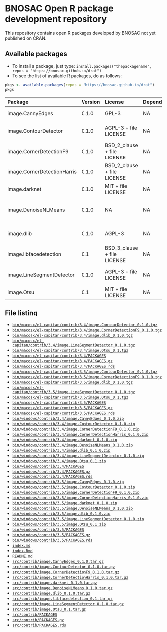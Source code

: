 # BNOSAC Open R package development repository

This repository contains open R packages developed by BNOSAC not yet published on CRAN.

## Available packages

- To install a package, just type: `install.packages("thepackagename", repos = "https://bnosac.github.io/drat")`
- To see the list of available R packages, do as follows:


```r
pkgs <- available.packages(repos = "https://bnosac.github.io/drat")
pkgs
```


|Package                     |Version |License                     |Depends |Imports                             |Suggests              |
|:---------------------------|:-------|:---------------------------|:-------|:-----------------------------------|:---------------------|
|image.CannyEdges            |0.1.0   |GPL-3                       |NA      |Rcpp (>= 0.12.9)                    |pixmap, knitr         |
|image.ContourDetector       |0.1.0   |AGPL-3 + file LICENSE       |NA      |Rcpp (>= 0.12.8), sp                |knitr, pixmap, magick |
|image.CornerDetectionF9     |0.1.0   |BSD_2_clause + file LICENSE |NA      |Rcpp (>= 0.12.8)                    |pixmap, magick, knitr |
|image.CornerDetectionHarris |0.1.0   |BSD_2_clause + file LICENSE |NA      |Rcpp (>= 0.12.8)                    |magick                |
|image.darknet               |0.1.0   |MIT + file LICENSE          |NA      |NA                                  |NA                    |
|image.DenoiseNLMeans        |0.1.0   |NA                          |NA      |Rcpp (>= 0.12.9), magick, grDevices |NA                    |
|image.dlib                  |0.1.0   |AGPL-3                      |NA      |Rcpp (>= 0.12.9), dlib              |magick                |
|image.libfacedetection      |0.1     |BSD_3_clause + file LICENSE |NA      |Rcpp (>= 0.12.8), graphics          |magick                |
|image.LineSegmentDetector   |0.1.0   |AGPL-3 + file LICENSE       |NA      |Rcpp (>= 0.12.8), sp                |knitr, pixmap, magick |
|image.Otsu                  |0.1     |MIT + file LICENSE          |NA      |Rcpp (>= 0.12.8)                    |magick                |

## File listing

- [`bin/macosx/el-capitan/contrib/3.4/image.ContourDetector_0.1.0.tgz`](bin/macosx/el-capitan/contrib/3.4/image.ContourDetector_0.1.0.tgz)
- [`bin/macosx/el-capitan/contrib/3.4/image.CornerDetectionF9_0.1.0.tgz`](bin/macosx/el-capitan/contrib/3.4/image.CornerDetectionF9_0.1.0.tgz)
- [`bin/macosx/el-capitan/contrib/3.4/image.dlib_0.1.0.tgz`](bin/macosx/el-capitan/contrib/3.4/image.dlib_0.1.0.tgz)
- [`bin/macosx/el-capitan/contrib/3.4/image.LineSegmentDetector_0.1.0.tgz`](bin/macosx/el-capitan/contrib/3.4/image.LineSegmentDetector_0.1.0.tgz)
- [`bin/macosx/el-capitan/contrib/3.4/image.Otsu_0.1.tgz`](bin/macosx/el-capitan/contrib/3.4/image.Otsu_0.1.tgz)
- [`bin/macosx/el-capitan/contrib/3.4/PACKAGES`](bin/macosx/el-capitan/contrib/3.4/PACKAGES)
- [`bin/macosx/el-capitan/contrib/3.4/PACKAGES.gz`](bin/macosx/el-capitan/contrib/3.4/PACKAGES.gz)
- [`bin/macosx/el-capitan/contrib/3.4/PACKAGES.rds`](bin/macosx/el-capitan/contrib/3.4/PACKAGES.rds)
- [`bin/macosx/el-capitan/contrib/3.5/image.ContourDetector_0.1.0.tgz`](bin/macosx/el-capitan/contrib/3.5/image.ContourDetector_0.1.0.tgz)
- [`bin/macosx/el-capitan/contrib/3.5/image.CornerDetectionF9_0.1.0.tgz`](bin/macosx/el-capitan/contrib/3.5/image.CornerDetectionF9_0.1.0.tgz)
- [`bin/macosx/el-capitan/contrib/3.5/image.dlib_0.1.0.tgz`](bin/macosx/el-capitan/contrib/3.5/image.dlib_0.1.0.tgz)
- [`bin/macosx/el-capitan/contrib/3.5/image.LineSegmentDetector_0.1.0.tgz`](bin/macosx/el-capitan/contrib/3.5/image.LineSegmentDetector_0.1.0.tgz)
- [`bin/macosx/el-capitan/contrib/3.5/image.Otsu_0.1.tgz`](bin/macosx/el-capitan/contrib/3.5/image.Otsu_0.1.tgz)
- [`bin/macosx/el-capitan/contrib/3.5/PACKAGES`](bin/macosx/el-capitan/contrib/3.5/PACKAGES)
- [`bin/macosx/el-capitan/contrib/3.5/PACKAGES.gz`](bin/macosx/el-capitan/contrib/3.5/PACKAGES.gz)
- [`bin/macosx/el-capitan/contrib/3.5/PACKAGES.rds`](bin/macosx/el-capitan/contrib/3.5/PACKAGES.rds)
- [`bin/windows/contrib/3.4/image.CannyEdges_0.1.0.zip`](bin/windows/contrib/3.4/image.CannyEdges_0.1.0.zip)
- [`bin/windows/contrib/3.4/image.ContourDetector_0.1.0.zip`](bin/windows/contrib/3.4/image.ContourDetector_0.1.0.zip)
- [`bin/windows/contrib/3.4/image.CornerDetectionF9_0.1.0.zip`](bin/windows/contrib/3.4/image.CornerDetectionF9_0.1.0.zip)
- [`bin/windows/contrib/3.4/image.CornerDetectionHarris_0.1.0.zip`](bin/windows/contrib/3.4/image.CornerDetectionHarris_0.1.0.zip)
- [`bin/windows/contrib/3.4/image.darknet_0.1.0.zip`](bin/windows/contrib/3.4/image.darknet_0.1.0.zip)
- [`bin/windows/contrib/3.4/image.DenoiseNLMeans_0.1.0.zip`](bin/windows/contrib/3.4/image.DenoiseNLMeans_0.1.0.zip)
- [`bin/windows/contrib/3.4/image.dlib_0.1.0.zip`](bin/windows/contrib/3.4/image.dlib_0.1.0.zip)
- [`bin/windows/contrib/3.4/image.LineSegmentDetector_0.1.0.zip`](bin/windows/contrib/3.4/image.LineSegmentDetector_0.1.0.zip)
- [`bin/windows/contrib/3.4/image.Otsu_0.1.zip`](bin/windows/contrib/3.4/image.Otsu_0.1.zip)
- [`bin/windows/contrib/3.4/PACKAGES`](bin/windows/contrib/3.4/PACKAGES)
- [`bin/windows/contrib/3.4/PACKAGES.gz`](bin/windows/contrib/3.4/PACKAGES.gz)
- [`bin/windows/contrib/3.4/PACKAGES.rds`](bin/windows/contrib/3.4/PACKAGES.rds)
- [`bin/windows/contrib/3.5/image.CannyEdges_0.1.0.zip`](bin/windows/contrib/3.5/image.CannyEdges_0.1.0.zip)
- [`bin/windows/contrib/3.5/image.ContourDetector_0.1.0.zip`](bin/windows/contrib/3.5/image.ContourDetector_0.1.0.zip)
- [`bin/windows/contrib/3.5/image.CornerDetectionF9_0.1.0.zip`](bin/windows/contrib/3.5/image.CornerDetectionF9_0.1.0.zip)
- [`bin/windows/contrib/3.5/image.CornerDetectionHarris_0.1.0.zip`](bin/windows/contrib/3.5/image.CornerDetectionHarris_0.1.0.zip)
- [`bin/windows/contrib/3.5/image.darknet_0.1.0.zip`](bin/windows/contrib/3.5/image.darknet_0.1.0.zip)
- [`bin/windows/contrib/3.5/image.DenoiseNLMeans_0.1.0.zip`](bin/windows/contrib/3.5/image.DenoiseNLMeans_0.1.0.zip)
- [`bin/windows/contrib/3.5/image.dlib_0.1.0.zip`](bin/windows/contrib/3.5/image.dlib_0.1.0.zip)
- [`bin/windows/contrib/3.5/image.LineSegmentDetector_0.1.0.zip`](bin/windows/contrib/3.5/image.LineSegmentDetector_0.1.0.zip)
- [`bin/windows/contrib/3.5/image.Otsu_0.1.zip`](bin/windows/contrib/3.5/image.Otsu_0.1.zip)
- [`bin/windows/contrib/3.5/PACKAGES`](bin/windows/contrib/3.5/PACKAGES)
- [`bin/windows/contrib/3.5/PACKAGES.gz`](bin/windows/contrib/3.5/PACKAGES.gz)
- [`bin/windows/contrib/3.5/PACKAGES.rds`](bin/windows/contrib/3.5/PACKAGES.rds)
- [`index.md`](index.md)
- [`index.Rmd`](index.Rmd)
- [`README.md`](README.md)
- [`src/contrib/image.CannyEdges_0.1.0.tar.gz`](src/contrib/image.CannyEdges_0.1.0.tar.gz)
- [`src/contrib/image.ContourDetector_0.1.0.tar.gz`](src/contrib/image.ContourDetector_0.1.0.tar.gz)
- [`src/contrib/image.CornerDetectionF9_0.1.0.tar.gz`](src/contrib/image.CornerDetectionF9_0.1.0.tar.gz)
- [`src/contrib/image.CornerDetectionHarris_0.1.0.tar.gz`](src/contrib/image.CornerDetectionHarris_0.1.0.tar.gz)
- [`src/contrib/image.darknet_0.1.0.tar.gz`](src/contrib/image.darknet_0.1.0.tar.gz)
- [`src/contrib/image.DenoiseNLMeans_0.1.0.tar.gz`](src/contrib/image.DenoiseNLMeans_0.1.0.tar.gz)
- [`src/contrib/image.dlib_0.1.0.tar.gz`](src/contrib/image.dlib_0.1.0.tar.gz)
- [`src/contrib/image.libfacedetection_0.1.tar.gz`](src/contrib/image.libfacedetection_0.1.tar.gz)
- [`src/contrib/image.LineSegmentDetector_0.1.0.tar.gz`](src/contrib/image.LineSegmentDetector_0.1.0.tar.gz)
- [`src/contrib/image.Otsu_0.1.tar.gz`](src/contrib/image.Otsu_0.1.tar.gz)
- [`src/contrib/PACKAGES`](src/contrib/PACKAGES)
- [`src/contrib/PACKAGES.gz`](src/contrib/PACKAGES.gz)
- [`src/contrib/PACKAGES.rds`](src/contrib/PACKAGES.rds)
